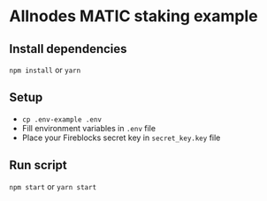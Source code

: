 # Allnodes MATIC staking example

## Install dependencies
`npm install`
or
`yarn`

## Setup
* `cp .env-example .env`
* Fill environment variables in `.env` file
* Place your Fireblocks secret key in `secret_key.key` file

## Run script
`npm start`
or
`yarn start`
